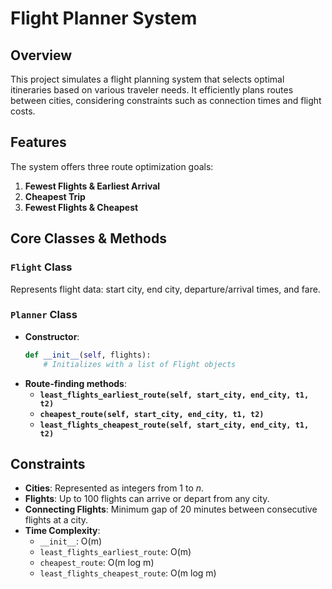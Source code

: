 
# Flight Planner System  

## Overview  
This project simulates a flight planning system that selects optimal itineraries based on various traveler needs. It efficiently plans routes between cities, considering constraints such as connection times and flight costs.

## Features  
The system offers three route optimization goals:  
1. **Fewest Flights & Earliest Arrival**  
2. **Cheapest Trip**  
3. **Fewest Flights & Cheapest**  

## Core Classes & Methods  
### `Flight` Class  
Represents flight data: start city, end city, departure/arrival times, and fare.

### `Planner` Class  
- **Constructor**:  
  ```python  
  def __init__(self, flights):  
      # Initializes with a list of Flight objects  
  ```  
- **Route-finding methods**:  
  - **`least_flights_earliest_route(self, start_city, end_city, t1, t2)`**  
  - **`cheapest_route(self, start_city, end_city, t1, t2)`**  
  - **`least_flights_cheapest_route(self, start_city, end_city, t1, t2)`**  

## Constraints  
- **Cities**: Represented as integers from 1 to *n*.  
- **Flights**: Up to 100 flights can arrive or depart from any city.  
- **Connecting Flights**: Minimum gap of 20 minutes between consecutive flights at a city.  
- **Time Complexity**:  
  - `__init__`: O(m)  
  - `least_flights_earliest_route`: O(m)  
  - `cheapest_route`: O(m log m)  
  - `least_flights_cheapest_route`: O(m log m)  
